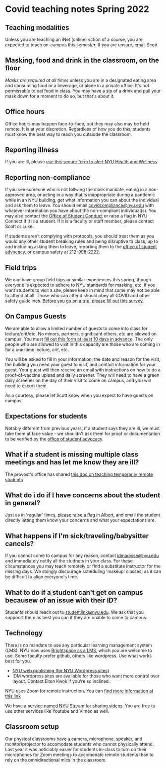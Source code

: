 # Covid teaching notes Spring 2022

## Teaching modalities
Unless you are teaching an iNet (online) sction of a course, you are expected to teach on-campus this semester. If you are unsure, email Scott.

## Masking, food and drink in the classroom, on the floor
_Masks are required at all times_ unless you are in a designated eating area and consuming food or a beverage, or alone in a private office. It's not permissable to eat food in class. You may have a sip of a drink and pull your mask down for a moment to do so, but that's about it.

## Office hours
Office hours may happen face-to-face, but they may also may be held remote. It is at your discretion. Regardless of how you do this, students must know the best way to reach you outsiode the classroom.

## Reporting illness
If you are ill, please [use this secure form to alert NYU Health and Wellness](https://nyu.qualtrics.com/jfe/form/SV_bCvIk6DpqWeFsJT).

## Reporting non-compliance
If you see someone who is not follwing the mask mandate, eating in a non-approved area, or acting in a way that is inappropriate during a pandemic while in an NYU building, get what information you can about the individual and ask them to leave. You should email [covidcompliance@nyu.edu](mailto:covidcompliance@nyu.edu) with whatever information you have about the non-compliant individual(s). You may also contact the [Office of Student Conduct](mailto:student.conduct@nyu.edu) or raise a flag in NYU Connect if it is a student. If it is a faculty or staff member, please contact Scott or Luke.

If students aren’t complying with protocols, you should treat them as you would any other student breaking rules and being disruptive to class, up to and including asking them to leave, reporting them to the [office of student advocacy](mailto:eng.studentadvocate@nyu.edu), or campus safety at 212-998-2222.

## Field trips
We can have group field trips or similar experiences this spring, though everyone is expected to adhere to NYU standards for masking, etc. If you want students to visit a site, please keep in mind that some may not be able to attend at all. Those who can attend should obey all COVID and other safety guidelines. [Before you go on a trip, please fill out this survey.](https://nyu.qualtrics.com/jfe/form/SV_a66iiwwTV2Ager4)

## On Campus Guests
We are able to allow a limited number of guests to come into class for lecture/crit/etc. No minors, partners, significant others, etc are allowed on campus.
You must [fill out this form at least 10 days in advance](https://veoci.com/v/p/119522/workflow/7h4cqx9p2p7f). The only people who are allowed to visit in this capacity are those who are coming in for a one-time lecture, crit, etc. 

You will be asked to fill in your information, the date and reason for the visit, the building you need your guest to visit, and contact information for your guest. Your guest will then receive an email with instructions on how to do a proof-of-vaccine upload and daily screener. They will need to have a green daily screener on the day of their visit to come on campus, and you will need to escort them.

As a courtesy, please let Scott know when you expect to have guests on campus.

## Expectations for students
Notably different from previous years, if a student says they are ill, we must take them at face value - we shouldn't ask them for proof or documentation to be verified by the [office of student advocacy](mailto:eng.studentadvocate@nyu.edu).

## What if a student is missing multiple class meetings and has let me know they are ill?
The provost's office has shared [this doc on teaching temporarily remote students](https://docs.google.com/document/d/1L_YRVvzu1Eee46ngieEW135CqprlNsgv6rdNGVE9bi4/edit)

## What do i do if I have concerns about the student in general?
Just as in 'regular' times, [please raise a flag in Albert](https://www.nyu.edu/content/dam/nyu/studentSuccess/documents/refresh2020/Faculty_Raise%20a%20Flag(1).pdf), and email the student directly letting them know your concerns and what your expectations are. 

## What happens if I'm sick/traveling/babysitter cancels?
If you cannot come to campus for any reason, contact idmadvise@nyu.edu and immediately notify all the studnets in your class. For these circumstances you may teach remotely or find a substitute instructor for the missing days. We stongly discourage scheduling 'makeup' classes, as it can be difficult to align everyone's time.

## What to do if a student can't get on campus becausew of an issue with their ID?
Students should reach out to studentlink@nyu.edu. We ask that you suppoort them as best you can if they are unable to come to campus.

## Technology
There is no mandate to use any particular learning management system (LMS). NYU now uses [Brightspace as a LMS](https://brightspace.nyu.edu), which you are welcome to use. Some faculty prefer github, others like wordpress. Use what works best for you.

- [NYU web publishing (for NYU Wordpress sites)](https://wp.nyu.edu/create/) 
- IDM wordpress sites are available for those who want more control over layout. Contact Elton Kwok if you're so inclined.

NYU uses Zoom for remote instruction. You can [find more information at this link](https://www.nyu.edu/life/information-technology/communication-and-conferencing/meetings-chat-conferencing/nyu-zoom.html)

We have a [service named NYU Stream for sharing videos](https://www.nyu.edu/life/information-technology/instructional-technology-support/video-and-media-creation-presentation/nyu-stream.html). You are free to use other services like Youtube and Vimeo as well. 

## Classroom setup
Our physical classrooms have a camera, microphone, speaker, and monitor/projector to accomodate students who cannot physically attend. Last year it was noticiably easier for students in-class to turn on their microphones for Zoom meetings to accomodate remote students than to rely on the omnidirectional mics in the classroom.
